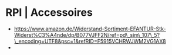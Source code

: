 # RPI \| Accessoires

* https://www.amazon.de/Widerstand-Sortiment-EFANTUR-Stk-Widerst%C3%A4nde/dp/B077VJFF2N/ref=pd\_sim\_107\_5?\_encoding=UTF8&psc=1&refRID=F5915VCHRWJWM2VG1AX8
* 


